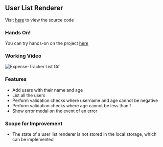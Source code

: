 ## User List Renderer

Visit [here](/src) to view the source code

### Hands On!

You can try hands-on on the project [here](https://user-list-react.herokuapp.com/)

### Working Video

![Expense-Tracker List Gif](resources/expense-tracker-react.gif)

### Features

- Add users with their name and age
- List all the users
- Perform validation checks where username and age cannot be negative
- Perform validation checks where age cannot be less than 1
- Show error modal on the event of an error

### Scope for Improvement

- The state of a user list renderer is not stored in the local storage, which can be implemented
